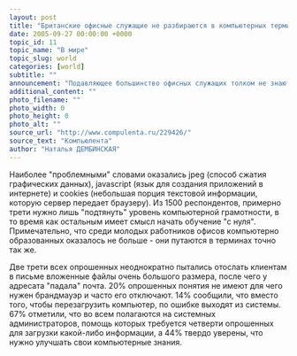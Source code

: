 ```yaml
---
layout: post
title: "Британские офисные служащие не разбираются в компьютерных терминах"
date: 2005-09-27 00:00:00 +0000
topic_id: 11
topic_name: "В мире"
topic_slug: world
categories: [world]
subtitle: ""
announcement: "Подавляющее большинство офисных служащих толком не знают значений компьютерных терминов. В ходе исследования, проведенного фирмой Computer People, сотрудники офисов признались, что компьютерный \"жаргон\" для них так же сложен, как и иностранный язык. Многим требуется более часа рабочего времени, чтобы при необходимости разобраться, что значит тот или иной термин."
additional_content: ""
photo_filename: ""
photo_width: 0
photo_height: 0
photo_alt: ""
source_url: "http://www.compulenta.ru/229426/"
source_text: "Компьюлента"
author: "Наталья ДЕМБИНСКАЯ"
---
```

Наиболее "проблемными" словами оказались jpeg (способ сжатия графических данных), javascript (язык для создания приложений в интернете) и cookies (небольшая порция текстовой информации, которую сервер передает браузеру). Из 1500 респондентов, примерно трети нужно лишь "подтянуть" уровень компьютерной грамотности, в то время как остальным имеет смысл начать обучение "с нуля". Примечательно, что среди молодых работников офисов компьютерно образованных оказалось не больше - они путаются в терминах точно так же.

Две трети всех опрошенных неоднократно пытались отослать клиентам в письме вложенные файлы очень большого размера, после чего у адресата "падала" почта. 20% опрошенных понятия не имеют для чего нужен брандмауэр и часто его отключают. 14% сообщили, что вместо того, чтобы перезагрузить компьютер, по ошибке выходят из системы. 67% отметили, что во всем полагаются на системных администраторов, помощь которых требуется четверти опрошенных для загрузки какой-либо информации, а 44% твердо уверены, что нужно улучшать свои компьютерные знания.
